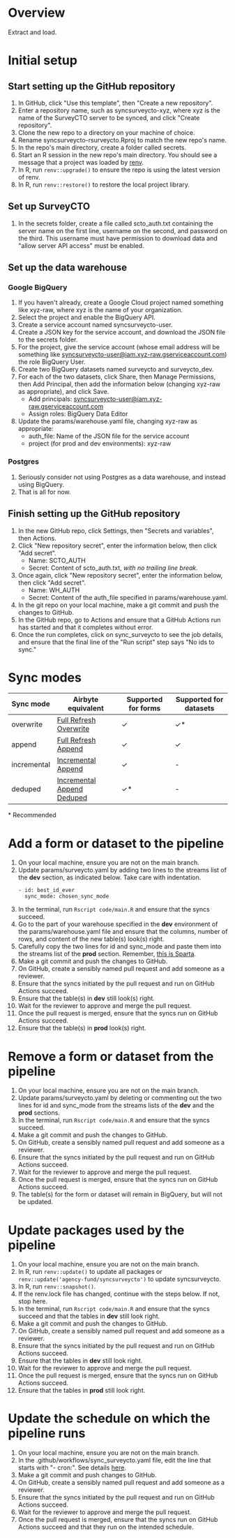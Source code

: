 # Overview

Extract and load.

# Initial setup

## Start setting up the GitHub repository

1. In GitHub, click "Use this template", then "Create a new repository".
1. Enter a repository name, such as syncsurveycto-xyz, where xyz is the name of the SurveyCTO server to be synced, and click "Create repository".
1. Clone the new repo to a directory on your machine of choice.
1. Rename syncsurveycto-rsurveycto.Rproj to match the new repo's name.
1. In the repo's main directory, create a folder called secrets.
1. Start an R session in the new repo's main directory. You should see a message that a project was loaded by [renv](https://rstudio.github.io/renv/index.html).
1. In R, run `renv::upgrade()` to ensure the repo is using the latest version of renv.
1. In R, run `renv::restore()` to restore the local project library.

## Set up SurveyCTO

1. In the secrets folder, create a file called scto_auth.txt containing the server name on the first line, username on the second, and password on the third. This username must have permission to download data and "allow server API access" must be enabled.

## Set up the data warehouse

### Google BigQuery

1. If you haven't already, create a Google Cloud project named something like xyz-raw, where xyz is the name of your organization.
1. Select the project and enable the BigQuery API.
1. Create a service account named syncsurveycto-user.
1. Create a JSON key for the service account, and download the JSON file to the secrets folder.
1. For the project, give the service account (whose email address will be something like syncsurveycto-user@iam.xyz-raw.gserviceaccount.com) the role BigQuery User.
1. Create two BigQuery datasets named surveycto and surveycto_dev.
1. For each of the two datasets, click Share, then Manage Permissions, then Add Principal, then add the information below (changing xyz-raw as appropriate), and click Save.
    - Add principals: syncsurveycto-user@iam.xyz-raw.gserviceaccount.com
    - Assign roles: BigQuery Data Editor
1. Update the params/warehouse.yaml file, changing xyz-raw as appropriate:
    - auth_file: Name of the JSON file for the service account
    - project (for prod and dev environments): xyz-raw

### Postgres

1. Seriously consider not using Postgres as a data warehouse, and instead using BigQuery.
2. That is all for now.

## Finish setting up the GitHub repository

1. In the new GitHub repo, click Settings, then "Secrets and variables", then Actions.
1. Click "New repository secret", enter the information below, then click "Add secret".
    - Name: SCTO_AUTH
    - Secret: Content of scto_auth.txt, *with no trailing line break*.
1. Once again, click "New repository secret", enter the information below, then click "Add secret".
    - Name: WH_AUTH
    - Secret: Content of the auth_file specified in params/warehouse.yaml.
1. In the git repo on your local machine, make a git commit and push the changes to GitHub.
1. In the GitHub repo, go to Actions and ensure that a GitHub Actions run has started and that it completes without error.
1. Once the run completes, click on sync_surveycto to see the job details, and ensure that the final line of the "Run script" step says "No ids to sync."

# Sync modes

| Sync mode   | Airbyte equivalent         | Supported for forms | Supported for datasets |
|-------------|----------------------------|---------------------|------------------------|
| overwrite   | [Full Refresh Overwrite](https://docs.airbyte.com/using-airbyte/core-concepts/sync-modes/full-refresh-overwrite)     | ✓                   | ✓*                     |
| append      | [Full Refresh Append](https://docs.airbyte.com/using-airbyte/core-concepts/sync-modes/full-refresh-append)        | ✓                   | ✓                      |
| incremental | [Incremental Append](https://docs.airbyte.com/using-airbyte/core-concepts/sync-modes/incremental-append)         | ✓                   | -                      |
| deduped     | [Incremental Append Deduped](https://docs.airbyte.com/using-airbyte/core-concepts/sync-modes/incremental-append-deduped) | ✓*                  | -                      |

\* Recommended

# Add a form or dataset to the pipeline

1. On your local machine, ensure you are not on the main branch.
1. Update params/surveycto.yaml by adding two lines to the streams list of the **dev** section, as indicated below. Take care with indentation.
    ```
    - id: best_id_ever
      sync_mode: chosen_sync_mode
    ```
1. In the terminal, run `Rscript code/main.R` and ensure that the syncs succeed.
1. Go to the part of your warehouse specified in the **dev** environment of the params/warehouse.yaml file and ensure that the columns, number of rows, and content of the new table(s) look(s) right.
1. Carefully copy the two lines for id and sync_mode and paste them into the streams list of the **prod** section. Remember, [this is Sparta](https://youtu.be/cAacE5ukzrs?feature=shared&t=170).
1. Make a git commit and push the changes to GitHub.
1. On GitHub, create a sensibly named pull request and add someone as a reviewer.
1. Ensure that the syncs initiated by the pull request and run on GitHub Actions succeed.
1. Ensure that the table(s) in **dev** still look(s) right.
1. Wait for the reviewer to approve and merge the pull request.
1. Once the pull request is merged, ensure that the syncs run on GitHub Actions succeed.
1. Ensure that the table(s) in **prod** look(s) right.

# Remove a form or dataset from the pipeline

1. On your local machine, ensure you are not on the main branch.
1. Update params/surveycto.yaml by deleting or commenting out the two lines for id and sync_mode from the streams lists of the **dev** and the **prod** sections.
1. In the terminal, run `Rscript code/main.R` and ensure that the syncs succeed.
1. Make a git commit and push the changes to GitHub.
1. On GitHub, create a sensibly named pull request and add someone as a reviewer.
1. Ensure that the syncs initiated by the pull request and run on GitHub Actions succeed.
1. Wait for the reviewer to approve and merge the pull request.
1. Once the pull request is merged, ensure that the syncs run on GitHub Actions succeed.
1. The table(s) for the form or dataset will remain in BigQuery, but will not be updated.

# Update packages used by the pipeline

1. On your local machine, ensure you are not on the main branch.
1. In R, run `renv::update()` to update all packages or `renv::update('agency-fund/syncsurveycto')` to update syncsurveycto.
1. In R, run `renv::snapshot()`.
1. If the renv.lock file has changed, continue with the steps below. If not, stop here.
1. In the terminal, run `Rscript code/main.R` and ensure that the syncs succeed and that the tables in **dev** still look right.
1. Make a git commit and push the changes to GitHub.
1. On GitHub, create a sensibly named pull request and add someone as a reviewer.
1. Ensure that the syncs initiated by the pull request and run on GitHub Actions succeed.
1. Ensure that the tables in **dev** still look right.
1. Wait for the reviewer to approve and merge the pull request.
1. Once the pull request is merged, ensure that the syncs run on GitHub Actions succeed.
1. Ensure that the tables in **prod** still look right.

# Update the schedule on which the pipeline runs

1. On your local machine, ensure you are not on the main branch.
1. In the .github/workflows/sync_surveycto.yaml file, edit the line that starts with "- cron:". See details [here](https://docs.github.com/en/actions/writing-workflows/choosing-when-your-workflow-runs/events-that-trigger-workflows#schedule).
1. Make a git commit and push changes to GitHub.
1. On GitHub, create a sensibly named pull request and add someone as a reviewer.
1. Ensure that the syncs initiated by the pull request and run on GitHub Actions succeed.
1. Wait for the reviewer to approve and merge the pull request.
1. Once the pull request is merged, ensure that the syncs run on GitHub Actions succeed and that they run on the intended schedule.

